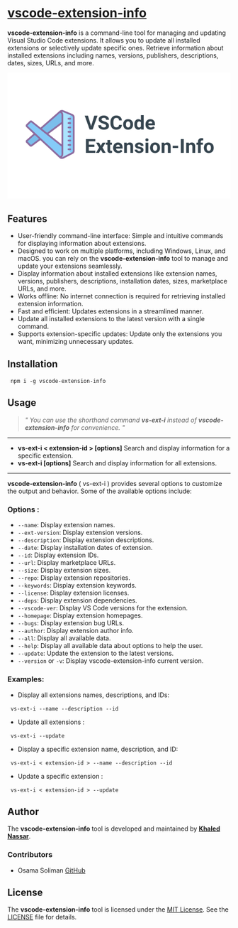 # [vscode-extension-info ](https://www.npmjs.com/package/vscode-extension-info)

**vscode-extension-info** is a command-line tool for managing and updating Visual Studio Code extensions. It allows you to update all installed extensions or selectively update specific ones. Retrieve information about installed extensions including names, versions, publishers, descriptions, dates, sizes, URLs, and more.

![Tool Logo](logo.png)
## Features

- User-friendly command-line interface: Simple and intuitive commands for displaying information about extensions.
- Designed to work on multiple platforms, including Windows, Linux, and macOS. you can rely on the **vscode-extension-info** tool to manage and update your extensions seamlessly.
- Display information about installed extensions like extension names, versions, publishers, descriptions, installation dates, sizes, marketplace URLs, and more.
- Works offline: No internet connection is required for retrieving installed extension information.
- Fast and efficient: Updates extensions in a streamlined manner.
- Update all installed extensions to the latest version with a single command.
- Supports extension-specific updates: Update only the extensions you want, minimizing unnecessary updates.

## Installation
```
 npm i -g vscode-extension-info
```
## Usage

> *" You can use the shorthand command **vs-ext-i** instead of **vscode-extension-info** for convenience. "*

---
- **vs-ext-i < extension-id > [options]**    Search and display information for a specific extension.
- **vs-ext-i [options]**                   Search and display information for all extensions.
---

**vscode-extension-info** ( vs-ext-i ) provides several options to customize the output and behavior. Some of the available options include:
### Options :
- `--name`: Display extension names.
- `--ext-version`: Display extension versions.
- `--description`: Display extension descriptions.
- `--date`: Display installation dates of extension.
- `--id`: Display extension IDs.
- `--url`: Display marketplace URLs.
- `--size`: Display extension sizes.
- `--repo`: Display extension repositories.
- `--keywords`: Display extension keywords.
- `--license`: Display extension licenses.
- `--deps`: Display extension dependencies.
- `--vscode-ver`: Display VS Code versions for the extension.
- `--homepage`: Display extension homepages.
- `--bugs`: Display extension bug URLs.
- `--author`: Display extension author info.
- `--all`: Display all available data.
- `--help`: Display all available data about options to help the user.
- `--update`:         Update the extension to the latest versions.
- `--version` or `-v`:  Display vscode-extension-info current version.

### Examples:
- Display all extensions names, descriptions, and IDs:
```
 vs-ext-i --name --description --id
```
- Update all extensions :
```
 vs-ext-i --update
```

- Display a specific extension name, description, and ID:
```
 vs-ext-i < extension-id > --name --description --id
```
- Update a specific extension :
```
 vs-ext-i < extension-id > --update
```
## Author

The **vscode-extension-info** tool is developed and maintained by **[Khaled Nassar](https://github.com/khalednassar500)**.

### Contributors

- Osama Soliman [GitHub](https://github.com/solimanware)
## License

The **vscode-extension-info** tool is licensed under the [MIT License](https://opensource.org/licenses/MIT). See the [LICENSE](/LICENSE.txt) file for details.



